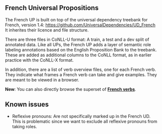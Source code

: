 ## French Universal Propositions

The French UP is built on top of the universal dependency treebank for French, 
version 1.4: https://github.com/UniversalDependencies/UD_French
It inherites their licence and file structure. 

There are three files in CoNLL-U format: A train, a test and a dev split of 
annotated data. Like all UPs, the French UP adds a layer of semantic role 
labeling annotations based on the English Proposition Bank to the treebank. 
These are added as additional columns to the CoNLL format, as in earlier
practice  with the CoNLL-X format. 

In addition, there are a list of verb overview files, one for each French verb. 
They indicate what frames a French verb can take and give examples. They are 
meant to be viewed in a browser. 

**New**: You can also directly browse the superset of 
[**French verbs**](http://alanakbik.github.io/UniversalPropositions_French/index.html). 

## Known issues
- Reflexive pronouns: Are not specifically marked up in the French UD. This is 
problematic since we want to exclude all reflexive pronouns from taking roles.

